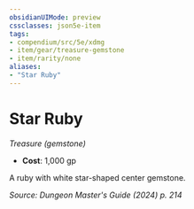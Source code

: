 ```yaml
---
obsidianUIMode: preview
cssclasses: json5e-item
tags:
- compendium/src/5e/xdmg
- item/gear/treasure-gemstone
- item/rarity/none
aliases: 
- "Star Ruby"
---
```

# Star Ruby
*Treasure (gemstone)*  


- **Cost**: 1,000 gp

A ruby with white star-shaped center gemstone.

*Source: Dungeon Master's Guide (2024) p. 214*